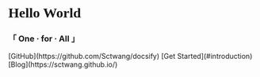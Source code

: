 <h1><font face="verdana">Hello World</font></h1>
<h3>「 One · for · All 」</h3>
[GitHub](https://github.com/Sctwang/docsify)
[Get Started](#introduction)
[Blog](https://sctwang.github.io/)
